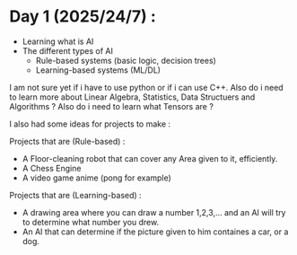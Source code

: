 # Day 1 (2025/24/7) :
- Learning what is AI
- The different types of AI
  - Rule-based systems (basic logic, decision trees)
  - Learning-based systems (ML/DL)

I am not sure yet if i have to use python or if i can use C++.
Also do i need to learn more about Linear Algebra, Statistics, Data Structuers and Algorithms ?
Also do i need to learn what Tensors are ?

I also had some ideas for projects to make :

Projects that are (Rule-based) :
- A Floor-cleaning robot that can cover any Area given to it, efficiently.
- A Chess Engine
- A video game anime (pong for example)

Projects that are (Learning-based) :
- A drawing area where you can draw a number 1,2,3,... and an AI will try to determine what number you drew.
- An AI that can determine if the picture given to him containes a car, or a dog.
